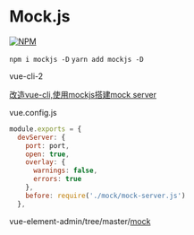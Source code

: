 # Mock.js

[![NPM](https://nodei.co/npm/mockjs.png?downloads=true&stars=true)](https://nodei.co/npm/mockjs/)

`npm i mockjs -D`
`yarn add mockjs -D`

vue-cli-2

[改造vue-cli,使用mockjs搭建mock server](https://juejin.im/post/6844903590046203918)

vue.config.js

```js
module.exports = {
  devServer: {
    port: port,
    open: true,
    overlay: {
      warnings: false,
      errors: true
    },
    before: require('./mock/mock-server.js')
  },
```

vue-element-admin/tree/master/[mock](https://github.com/PanJiaChen/vue-element-admin/tree/master/mock)